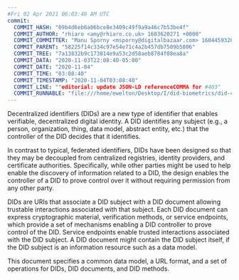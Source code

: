 ```yaml
---
#Fri 02 Apr 2021 06:03:40 AM UTC
commit:
  COMMIT_HASH: "09b4d6eb6a06bce8e3409c49f9a9a46c7b53be4f"
  COMMIT_AUTHOR: "rhiaro <amy@rhiaro.co.uk> 1603620271 +0000"
  COMMIT_COMMITTER: "Manu Sporny <msporny@digitalbazaar.com> 1604459320 -0500"
  COMMIT_PARENT: "58225f14c334c97e54e71c4a2b457db7509b5806"
  COMMIT_TREE: "7a13832b9c173814e9a53c2d58aeb8784f08ea8a"
  COMMIT_DATA: "2020-11-03T22:08:40-05:00"
  COMMIT_DATE: "2020-11-04"
  COMMIT_TIME: "03:08:40"
  COMMIT_TIMESTAMP: "2020-11-04T03:08:40"
  COMMIT_LINE: ""editorial: update JSON-LD referenceCOMMA for #403"
  COMMIT_RUNNABLE: "file:///home/ewelton/Desktop/I/did-biometrics/did-core-dataset/analysis/gitinfo/09b4d6eb6a06bce8e3409c49f9a9a46c7b53be4f/snapshot/index.html"
---
```


<section id="abstract">
<p>
<a>Decentralized identifiers</a> (DIDs) are a new type of identifier that
enables verifiable, decentralized digital identity. A <a>DID</a> identifies any
subject (e.g., a person, organization, thing, data model, abstract entity, etc.)
that the controller of the <a>DID</a> decides that it identifies.

In contrast to typical, federated identifiers, DIDs have been designed
so that they may be decoupled from centralized registries, identity providers,
and certificate authorities. Specifically, while other parties might be used
to help enable the discovery of information related to a <a>DID</a>,
the design enables the controller of a <a>DID</a> to prove control over it
without requiring permission from any other party.

<a>DID</a>s are URIs that associate a <a>DID subject</a> with a <a>DID
document</a> allowing trustable interactions associated with that subject.
Each <a>DID document</a> can express cryptographic material, verification
methods, or <a>service endpoints</a>, which provide a set of mechanisms
enabling a <a>DID controller</a> to prove control of the <a>DID</a>.
<a>Service endpoints</a> enable trusted interactions associated with the
<a>DID subject</a>. A <a>DID document</a> might contain the <a>DID subject</a>
itself, if the <a>DID subject</a> is an information resource such as a data model.
    </p>
<p>
This document specifies a common data model, a URL format, and a set of
operations for <a>DIDs</a>, <a>DID documents</a>, and <a>DID methods</a>.
    </p>
</section>
